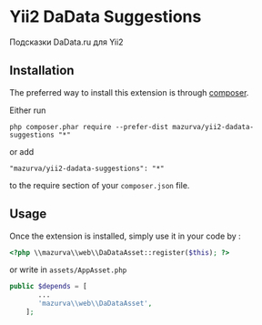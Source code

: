 Yii2 DaData Suggestions
=======================
Подсказки DaData.ru для Yii2

Installation
------------

The preferred way to install this extension is through [composer](http://getcomposer.org/download/).

Either run

```
php composer.phar require --prefer-dist mazurva/yii2-dadata-suggestions "*"
```

or add

```
"mazurva/yii2-dadata-suggestions": "*"
```

to the require section of your `composer.json` file.


Usage
-----

Once the extension is installed, simply use it in your code by  :

```php
<?php \\mazurva\\web\\DaDataAsset::register($this); ?>
```

or write in `assets/AppAsset.php`

```php
public $depends = [
       ...
       'mazurva\\web\\DaDataAsset',
    ];
```